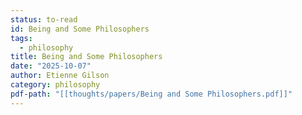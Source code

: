 ```yaml
---
status: to-read
id: Being and Some Philosophers
tags:
  - philosophy
title: Being and Some Philosophers
date: "2025-10-07"
author: Etienne Gilson
category: philosophy
pdf-path: "[[thoughts/papers/Being and Some Philosophers.pdf]]"
---
```

